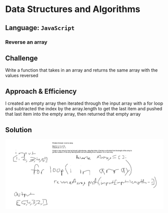 # Data Structures and Algorithms

## Language: `JavaScript`

### Reverse an array

## Challenge

Write a function that takes in an array and returns the same array with the values reversed

## Approach & Efficiency 

I created an empty array then iterated through the input array with a for loop and subtracted the index by the array.length to get the last item and pushed that last item into the empty array, then returned that empty array

## Solution

![Whiteboard](../assets/array-reverse.png)